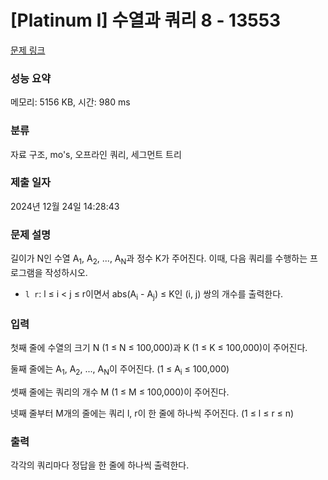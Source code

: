 # [Platinum I] 수열과 쿼리 8 - 13553 

[문제 링크](https://www.acmicpc.net/problem/13553) 

### 성능 요약

메모리: 5156 KB, 시간: 980 ms

### 분류

자료 구조, mo's, 오프라인 쿼리, 세그먼트 트리

### 제출 일자

2024년 12월 24일 14:28:43

### 문제 설명

<p>길이가 N인 수열 A<sub>1</sub>, A<sub>2</sub>, ..., A<sub>N</sub>과 정수 K가 주어진다. 이때, 다음 쿼리를 수행하는 프로그램을 작성하시오.</p>

<ul>
	<li><code>l r</code>: l ≤ i < j ≤ r이면서 abs(A<sub>i</sub> - A<sub>j</sub>) ≤ K인 (i, j) 쌍의 개수를 출력한다.</li>
</ul>

### 입력 

 <p>첫째 줄에 수열의 크기 N (1 ≤ N ≤ 100,000)과 K (1 ≤ K ≤ 100,000)이 주어진다.</p>

<p>둘째 줄에는 A<sub>1</sub>, A<sub>2</sub>, ..., A<sub>N</sub>이 주어진다. (1 ≤ A<sub>i</sub> ≤ 100,000)</p>

<p>셋째 줄에는 쿼리의 개수 M (1 ≤ M ≤ 100,000)이 주어진다.</p>

<p>넷째 줄부터 M개의 줄에는 쿼리 l, r이 한 줄에 하나씩 주어진다. (1 ≤ l ≤ r ≤ n)</p>

### 출력 

 <p>각각의 쿼리마다 정답을 한 줄에 하나씩 출력한다.</p>


